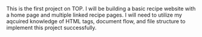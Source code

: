 This is the first project on TOP. I will be building a basic recipe website with a home page and multiple linked recipe pages. I will need to utilize my aqcuired knowledge of HTML tags, document flow, and file structure to implement this project successfully.